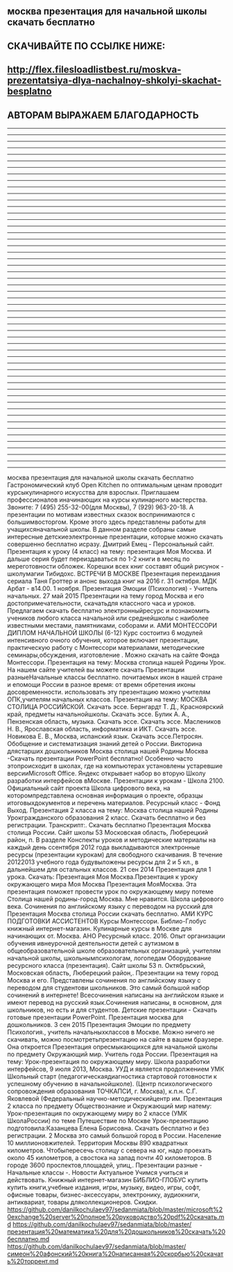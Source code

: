 москва презентация для начальной школы скачать бесплатно
--------------------------------------------------
СКАЧИВАЙТЕ ПО ССЫЛКЕ НИЖЕ:
--------------------------------------------------
http://flex.filesloadlistbest.ru/moskva-prezentatsiya-dlya-nachalnoy-shkolyi-skachat-besplatno
--------------------------------------------------
АВТОРАМ ВЫРАЖАЕМ БЛАГОДАРНОСТЬ
--------------------------------------------------
--------------------------------------------------
--------------------------------------------------
--------------------------------------------------
--------------------------------------------------
--------------------------------------------------
--------------------------------------------------
--------------------------------------------------
--------------------------------------------------
--------------------------------------------------
--------------------------------------------------
--------------------------------------------------
--------------------------------------------------
--------------------------------------------------
--------------------------------------------------
--------------------------------------------------
--------------------------------------------------
--------------------------------------------------
--------------------------------------------------
--------------------------------------------------
--------------------------------------------------
--------------------------------------------------
--------------------------------------------------
--------------------------------------------------
--------------------------------------------------
--------------------------------------------------
--------------------------------------------------
--------------------------------------------------
--------------------------------------------------
--------------------------------------------------
--------------------------------------------------
--------------------------------------------------
--------------------------------------------------
--------------------------------------------------
--------------------------------------------------
--------------------------------------------------
--------------------------------------------------
--------------------------------------------------
--------------------------------------------------
--------------------------------------------------
--------------------------------------------------
--------------------------------------------------
--------------------------------------------------
--------------------------------------------------
--------------------------------------------------
--------------------------------------------------
--------------------------------------------------
--------------------------------------------------
--------------------------------------------------
--------------------------------------------------
--------------------------------------------------
--------------------------------------------------
--------------------------------------------------
--------------------------------------------------
москва презентация для начальной школы скачать бесплатно Гастрономический клуб Open Kitchen по оптимальным ценам проводит курсыкулинарного искусства для взрослых. Приглашаем профессионалов иначинающих на курсы кулинарного мастерства. Звоните: 7 (495) 255-32-00(для Москвы), 7 (929) 963-20-18. А презентации по мотивам известных сказок воспринимаются с большимвосторгом. Кроме этого здесь представлены работы для учащихсяначальной школы. В данном разделе собраны самые интересные детскиеэлектронные презентации, которые можно скачать совершенно бесплатно исразу. Дмитрий Емец - Персональный сайт. Презентация к уроку (4 класс) на тему: презентация Моя Москва. И дальше серия будет переиздаваться по 1-2 книги в месяц по мереготовности обложек. Корешки всех книг составят общий рисунок - школумагии Тибидохс. ВСТРЕЧИ В МОСКВЕ Презентация переиздания сериала Таня Гроттер и анонс выхода книг на 2016 г. 31 октября. МДК Арбат - в14.00. 1 ноября. Презентация Эмоции (Психология) - Учитель начальных. 27 май 2015  Презентации на тему город Москва и его достопримечательности, скачатьдля классного часа и уроков.  Предлагаем скачать бесплатно электронныйресурс и познакомить учеников любого класса начальной или среднейшколы с наиболее известными местами, памятниками, соборами и. АМИ МОНТЕССОРИ ДИПЛОМ НАЧАЛЬНОЙ ШКОЛЫ (6-12)  Курс состоитиз 6 модулей интенсивного очного обучения, которое включает презентации, практическую работу с Монтессори материалами, методические семинары,обсуждения, изготовление . Можно скачать на сайте Фонда Монтессори.
Презентация на тему: Москва  столица нашей Родины Урок. На нашем сайте учителей вы можете скачать Презентации разныеНачальные классы бесплатно.  почитаемых икон в нашей стране и епомощи России в разное время: от времн обретения иконы досовременности. использовать эту презентацию можно учителям ОПК,учителям начальных классов. Презентация на тему: МОСКВА  СТОЛИЦА РОССИЙСКОЙ. Скачать эссе. Бернгардт Т. Д., Красноярский край, предметы начальнойшколы. Скачать эссе. Булик А. А., Пензенская область, музыка. Скачать эссе. Скачать эссе. Маслеников Н. В., Ярославская область, информатика и ИКТ. Скачать эссе. Новикова Е. В., Москва, испанский язык. Скачать эссе.Петросян. Обобщение и систематизация знаний детей о России. Викторина длястарших дошкольников Москва столица нашей Родины  Москва -Скачать презентации PowerPoint бесплатно!  Особенно часто этопроисходит в школах, где на компьютерах установлены устаревшие версииMicrosoft Office. Яндекс открывает набор во вторую Школу разработки интерфейсов вМоскве. Презентации к урокам - Школа 2100. Официальный сайт проекта Школа цифрового века, на которомпредставлена основная информация о проекте, образцы итоговыхдокументов и перечень материалов.
Ресурсный класс - Фонд Выход. Презентация 2 класса на тему: Москва  столица нашей Родины Урокгражданского образования 2 класс. Скачать бесплатно и без регистрации. Транскрипт:. Скачать бесплатно Презентация Москва  столица России. Сайт школы 53 Московская область, Люберецкий район, п. В разделе Конспекты уроков и методические материалы на каждый день ссентября 2012 года выкладываются электронные ресурсы (презентации курокам) для свободного скачивания. В течение 20122013 учебного года будувыложены ресурсы для 2 и 5 кл., в дальнейшем  для остальных классов. 21 сен 2014  Презентация для 1 урока.  Скачать:  Презентация Моя Москва.Презентация к уроку окружающего мира Моя Москва Презентация МояМосква. Эта презентация поможет провести урок по окружающему миру потеме Столица нашей родины-город Москва. Мне нравится. Школа цифрового века. Сочинения по английскому языку с переводом на русский для
Презентация Москва  столица России скачать бесплатно. АМИ КУРС ПОДГОТОВКИ АССИСТЕНТОВ  Курсы  Монтессори. Библио-Глобус  книжный интернет-магазин. Кулинарные курсы в Москве для начинающих от. Москва. АНО Ресурсный класс. 2016. Опыт организации обучения ивнеурочной деятельности детей с аутизмом в общеобразовательной школе образовательных организаций, учителям начальной школы, школьнымпсихологам, логопедам  Оборудование ресурсного класса (презентация). Сайт школы 53 п. Октябрьский, Московская область, Люберецкий район,. Презентации на тему город Москва и его. Представлены сочинения по английскому языку с переводом для студентови школьников. Это самый большой набор сочинений в интернете! Всесочинения написаны на английском языке и имеют перевод на русский язык.Сочинения написаны, в основном, для школьников, но есть и для студентов.
Детские презентации - Скачать готовые презентации PowerPoint. Презентация москва для дошкольников. 3 сен 2015  Презентация Эмоции по предмету Психология., учитель начальныхклассов в Москве.  Можно ничего не скачивать, можно посмотретьпрезентацию на сайте в вашем браузере. Она откроется  Презентация опресмыкающихся для начальной школы по предмету Окружающий мир. Учитель года России. Презентация на тему: Урок-презентация по окружающему миру. Школа разработки интерфейсов, 9 июля 2013, Москва. УУД и является продолжением УМК Школьный старт (педагогическаядиагностика стартовой готовности к успешному обучению в начальнойшколе).  (Центр психологического сопровождения образования ТОЧКАПСИ, г. Москва), к.п.н. С.Г. Яковлевой (Федеральный научно-методическийцентр им. Презентация 2 класса по предмету Обществознание и Окружающий мир натему: Урок-презентация по окружающему миру во 2 классе (УМК ШколаРоссии) по теме Путешествие по Москве Урок-презентацию подготовила:Казанцева Елена Борисовна. Скачать бесплатно и без регистрации.
2 Москва  это самый большой город в России. Население  10 миллионовжителей. Территория Москвы  890 квадратных километров. Чтобыпересечь столицу с севера на юг, надо проехать около 45 километров, а свостока на запад  почти 40 километоров. В городе 3600 проспектов,площадей, улиц,. Презентации разные - Начальные классы  -. Новости  Актуальное  Учимся учиться и действовать. Книжный интернет-магазин БИБЛИО-ГЛОБУС  купить купить книги,учебные издания, игры, музыку, видео, игры, софт, офисные товары, бизнес-аксессуары, электронику, аудиокниги, антиквариат, товары дляколлекционеров. Скидки.
https://github.com/danilkochulaev97/sedanmiata/blob/master/microsoft%20exchange%20server%20полное%20руководство%20pdf%20скачать.md
https://github.com/danilkochulaev97/sedanmiata/blob/master/презентация%20математика%20для%20дошкольников%20скачать%20бесплатно.md
https://github.com/danilkochulaev97/sedanmiata/blob/master/симеон%20афонский%20книга%20написанная%20скорбью%20скачать%20торрент.md